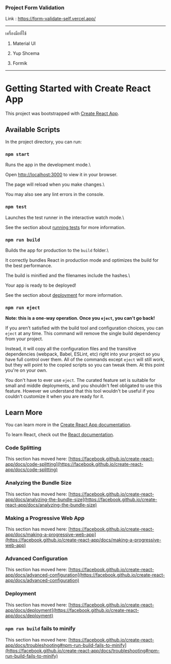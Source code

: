
 ### Project Form Validation
 Link : https://form-validate-self.vercel.app/

---
 เครื่องมือที่ใช้

1. Material UI

2. Yup Shcema

3. Formik
---
  

# Getting Started with Create React App

  

  

This project was bootstrapped with [Create React App](https://github.com/facebook/create-react-app).

  

  

## Available Scripts

  

  

In the project directory, you can run:

  

  

### `npm start`

  

  

Runs the app in the development mode.\

  

Open [http://localhost:3000](http://localhost:3000) to view it in your browser.

  

  

The page will reload when you make changes.\

  

You may also see any lint errors in the console.

  

  

### `npm test`

  

  

Launches the test runner in the interactive watch mode.\

  

See the section about [running tests](https://facebook.github.io/create-react-app/docs/running-tests) for more information.

  

  

### `npm run build`

  

  

Builds the app for production to the `build` folder.\

  

It correctly bundles React in production mode and optimizes the build for the best performance.

  

  

The build is minified and the filenames include the hashes.\

  

Your app is ready to be deployed!

  

  

See the section about [deployment](https://facebook.github.io/create-react-app/docs/deployment) for more information.

  

  

### `npm run eject`

  

  

**Note: this is a one-way operation. Once you `eject`, you can't go back!**

  

  

If you aren't satisfied with the build tool and configuration choices, you can `eject` at any time. This command will remove the single build dependency from your project.

  

  

Instead, it will copy all the configuration files and the transitive dependencies (webpack, Babel, ESLint, etc) right into your project so you have full control over them. All of the commands except `eject` will still work, but they will point to the copied scripts so you can tweak them. At this point you're on your own.

  

  

You don't have to ever use `eject`. The curated feature set is suitable for small and middle deployments, and you shouldn't feel obligated to use this feature. However we understand that this tool wouldn't be useful if you couldn't customize it when you are ready for it.

  

  

## Learn More

  

  

You can learn more in the [Create React App documentation](https://facebook.github.io/create-react-app/docs/getting-started).

  

  

To learn React, check out the [React documentation](https://reactjs.org/).

  

  

### Code Splitting

  

  

This section has moved here: [https://facebook.github.io/create-react-app/docs/code-splitting](https://facebook.github.io/create-react-app/docs/code-splitting)

  

  

### Analyzing the Bundle Size

  

  

This section has moved here: [https://facebook.github.io/create-react-app/docs/analyzing-the-bundle-size](https://facebook.github.io/create-react-app/docs/analyzing-the-bundle-size)

  

  

### Making a Progressive Web App

  

  

This section has moved here: [https://facebook.github.io/create-react-app/docs/making-a-progressive-web-app](https://facebook.github.io/create-react-app/docs/making-a-progressive-web-app)

  

  

### Advanced Configuration

  

  

This section has moved here: [https://facebook.github.io/create-react-app/docs/advanced-configuration](https://facebook.github.io/create-react-app/docs/advanced-configuration)

  

  

### Deployment

  

  

This section has moved here: [https://facebook.github.io/create-react-app/docs/deployment](https://facebook.github.io/create-react-app/docs/deployment)

  

  

### `npm run build` fails to minify

  

  

This section has moved here: [https://facebook.github.io/create-react-app/docs/troubleshooting#npm-run-build-fails-to-minify](https://facebook.github.io/create-react-app/docs/troubleshooting#npm-run-build-fails-to-minify)